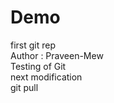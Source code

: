 # Demo
first git rep
<br>
Author : Praveen-Mew
<br>
Testing of Git
<br>
next modification
<br>
git pull
